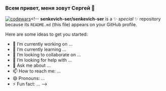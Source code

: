 ### Всем привет, меня зовут Сергей 👋


[![codewars](https://www.codewars.com/users/username/badges/small)](https://www.codewars.com/users/username)<!--
**senkevich-ser/senkevich-ser** is a ✨ _special_ ✨ repository because its `README.md` (this file) appears on your GitHub profile.

Here are some ideas to get you started:

- 🔭 I’m currently working on ...
- 🌱 I’m currently learning ...
- 👯 I’m looking to collaborate on ...
- 🤔 I’m looking for help with ...
- 💬 Ask me about ...
- 📫 How to reach me: ...
- 😄 Pronouns: ...
- ⚡ Fun fact: ...
-->
